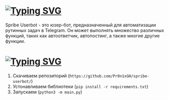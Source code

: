 # <a href=""><img src="https://readme-typing-svg.herokuapp.com?font=Fira+Code&weight=900&size=36&pause=1000&color=257CBCF7&width=435&lines=Spribe-Userbot" alt="Typing SVG" /></a>
Spribe Userbot - это юзер-бот, предназначенный для автоматизации рутинных задач в Telegram. Он может выполнять множество различных функций, таких как автоответчик, автопостинг, а также многие другие функции.
# <a href=""><img src="https://readme-typing-svg.herokuapp.com?font=Fira+Code&weight=900&size=36&pause=1000&color=18BC58F7&width=435&lines=Installation" alt="Typing SVG" /></a>
1. Скачиваем репозиторий (`https://github.com/Pr0n1xGH/spribe-userbot/`)
2. Устонавливаем библиотеки (`pip install -r requirements.txt`)
3. Запускаем (`python3 -m main.py`)
